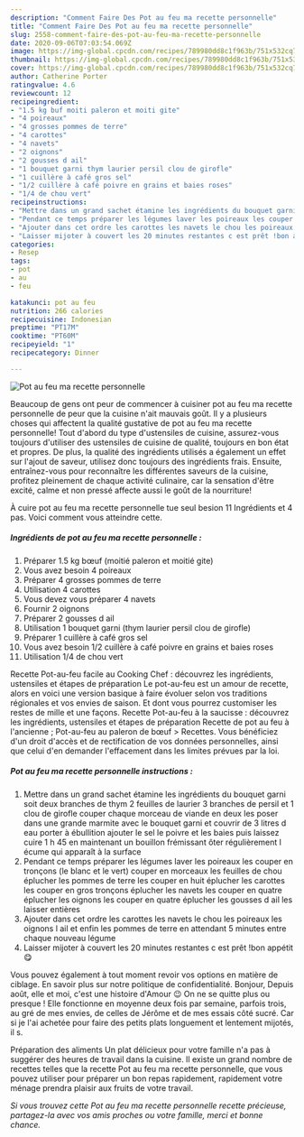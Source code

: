 ```yaml
---
description: "Comment Faire Des Pot au feu ma recette personnelle"
title: "Comment Faire Des Pot au feu ma recette personnelle"
slug: 2558-comment-faire-des-pot-au-feu-ma-recette-personnelle
date: 2020-09-06T07:03:54.069Z
image: https://img-global.cpcdn.com/recipes/789980dd8c1f963b/751x532cq70/pot-au-feu-ma-recette-personnelle-photo-principale-de-la-recette.jpg
thumbnail: https://img-global.cpcdn.com/recipes/789980dd8c1f963b/751x532cq70/pot-au-feu-ma-recette-personnelle-photo-principale-de-la-recette.jpg
cover: https://img-global.cpcdn.com/recipes/789980dd8c1f963b/751x532cq70/pot-au-feu-ma-recette-personnelle-photo-principale-de-la-recette.jpg
author: Catherine Porter
ratingvalue: 4.6
reviewcount: 12
recipeingredient:
- "1.5 kg buf moiti paleron et moiti gite"
- "4 poireaux"
- "4 grosses pommes de terre"
- "4 carottes"
- "4 navets"
- "2 oignons"
- "2 gousses d ail"
- "1 bouquet garni thym laurier persil clou de girofle"
- "1 cuillère à café gros sel"
- "1/2 cuillère à café poivre en grains et baies roses"
- "1/4 de chou vert"
recipeinstructions:
- "Mettre dans un grand sachet étamine les ingrédients du bouquet garni soit deux branches de thym 2 feuilles de laurier 3 branches de persil et 1 clou de girofle couper chaque morceau de viande en deux les poser dans une grande marmite avec le bouquet garni et couvrir de 3 litres d eau porter à ébullition ajouter le sel le poivre et les baies puis laissez cuire 1 h 45 en maintenant un bouillon frémissant ôter régulièrement l écume qui apparaît à la surface"
- "Pendant ce temps préparer les légumes laver les poireaux les couper en tronçons (le blanc et le vert) couper en morceaux les feuilles de chou éplucher les pommes de terre les couper en huit éplucher les carottes les couper en gros tronçons éplucher les navets les couper en quatre éplucher les oignons les couper en quatre éplucher les gousses d ail les laisser entières"
- "Ajouter dans cet ordre les carottes les navets le chou les poireaux les oignons l ail et enfin les pommes de terre en attendant 5 minutes entre chaque nouveau légume"
- "Laisser mijoter à couvert les 20 minutes restantes c est prêt !bon appétit 😋"
categories:
- Resep
tags:
- pot
- au
- feu

katakunci: pot au feu 
nutrition: 266 calories
recipecuisine: Indonesian
preptime: "PT17M"
cooktime: "PT60M"
recipeyield: "1"
recipecategory: Dinner

---
```



![Pot au feu ma recette personnelle](https://img-global.cpcdn.com/recipes/789980dd8c1f963b/751x532cq70/pot-au-feu-ma-recette-personnelle-photo-principale-de-la-recette.jpg)

Beaucoup de gens ont peur de commencer à cuisiner pot au feu ma recette personnelle de peur que la cuisine n'ait mauvais goût. Il y a plusieurs choses qui affectent la qualité gustative de pot au feu ma recette personnelle! Tout d'abord du type d'ustensiles de cuisine, assurez-vous toujours d'utiliser des ustensiles de cuisine de qualité, toujours en bon état et propres. De plus, la qualité des ingrédients utilisés a également un effet sur l'ajout de saveur, utilisez donc toujours des ingrédients frais. Ensuite, entraînez-vous pour reconnaître les différentes saveurs de la cuisine, profitez pleinement de chaque activité culinaire, car la sensation d'être excité, calme et non pressé affecte aussi le goût de la nourriture!

<!--inarticleads1-->

À cuire pot au feu ma recette personnelle tue seul besion 11 Ingrédients et 4 pas. Voici comment vous atteindre cette.

##### Ingrédients de pot au feu ma recette personnelle :

1. Préparer 1.5 kg bœuf (moitié paleron et moitié gite)
1. Vous avez besoin 4 poireaux
1. Préparer 4 grosses pommes de terre
1. Utilisation 4 carottes
1. Vous devez vous préparer 4 navets
1. Fournir 2 oignons
1. Préparer 2 gousses d ail
1. Utilisation 1 bouquet garni (thym laurier persil clou de girofle)
1. Préparer 1 cuillère à café gros sel
1. Vous avez besoin 1/2 cuillère à café poivre en grains et baies roses
1. Utilisation 1/4 de chou vert


Recette Pot-au-feu facile au Cooking Chef : découvrez les ingrédients, ustensiles et étapes de préparation Le pot-au-feu est un amour de recette, alors en voici une version basique à faire évoluer selon vos traditions régionales et vos envies de saison. Et dont vous pourrez customiser les restes de mille et une façons. Recette Pot-au-feu à la saucisse : découvrez les ingrédients, ustensiles et étapes de préparation Recette de pot au feu à l&#39;ancienne ; Pot-au-feu au paleron de bœuf &gt; Recettes. Vous bénéficiez d&#39;un droit d&#39;accès et de rectification de vos données personnelles, ainsi que celui d&#39;en demander l&#39;effacement dans les limites prévues par la loi. 

<!--inarticleads2-->

##### Pot au feu ma recette personnelle instructions :

1. Mettre dans un grand sachet étamine les ingrédients du bouquet garni soit deux branches de thym 2 feuilles de laurier 3 branches de persil et 1 clou de girofle couper chaque morceau de viande en deux les poser dans une grande marmite avec le bouquet garni et couvrir de 3 litres d eau porter à ébullition ajouter le sel le poivre et les baies puis laissez cuire 1 h 45 en maintenant un bouillon frémissant ôter régulièrement l écume qui apparaît à la surface
1. Pendant ce temps préparer les légumes laver les poireaux les couper en tronçons (le blanc et le vert) couper en morceaux les feuilles de chou éplucher les pommes de terre les couper en huit éplucher les carottes les couper en gros tronçons éplucher les navets les couper en quatre éplucher les oignons les couper en quatre éplucher les gousses d ail les laisser entières
1. Ajouter dans cet ordre les carottes les navets le chou les poireaux les oignons l ail et enfin les pommes de terre en attendant 5 minutes entre chaque nouveau légume
1. Laisser mijoter à couvert les 20 minutes restantes c est prêt !bon appétit 😋


Vous pouvez également à tout moment revoir vos options en matière de ciblage. En savoir plus sur notre politique de confidentialité. Bonjour, Depuis août, elle et moi, c&#39;est une histoire d&#39;Amour 😉 On ne se quitte plus ou presque ! Elle fonctionne en moyenne deux fois par semaine, parfois trois, au gré de mes envies, de celles de Jérôme et de mes essais côté sucré. Car si je l&#39;ai achetée pour faire des petits plats longuement et lentement mijotés, il s. 

<!--inarticleads1-->

<p>
Préparation des aliments Un plat délicieux pour votre famille n'a pas à suggérer des heures de travail dans la cuisine. Il existe un grand nombre de recettes telles que la recette Pot au feu ma recette personnelle, que vous pouvez utiliser pour préparer un bon repas rapidement, rapidement votre ménage prendra plaisir aux fruits de votre travail.
</p>

<p>
<i>Si vous trouvez cette Pot au feu ma recette personnelle recette précieuse, partagez-la avec vos amis proches ou votre famille, merci et bonne chance.</i>
</p>
